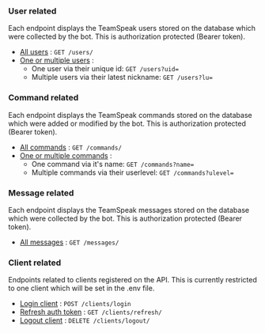 ### User related

Each endpoint displays the TeamSpeak users stored on the database which were collected by the bot.
This is authorization protected (Bearer token).

- [All users](users/get.md) : `GET /users/`
- [One or multiple users](users/get.md) :
  - One user via their unique id: `GET /users?uid=`
  - Multiple users via their latest nickname: `GET /users?lu=`

### Command related

Each endpoint displays the TeamSpeak commands stored on the database which were added or modified by the bot.
This is authorization protected (Bearer token).

- [All commands](commands/get.md) : `GET /commands/`
- [One or multiple commands](commands/get.md) :
  - One command via it's name: `GET /commands?name=`
  - Multiple commands via their userlevel: `GET /commands?ulevel=`

### Message related

Each endpoint displays the TeamSpeak messages stored on the database which were collected by the bot.
This is authorization protected (Bearer token).

- [All messages](messages/get.md) : `GET /messages/`

### Client related

Endpoints related to clients registered on the API.
This is currently restricted to one client which will be set in the .env file.

- [Login client](clients/login.md) : `POST /clients/login`
- [Refresh auth token](clients/refresh.md) : `GET /clients/refresh/`
- [Logout client](clients/logout.md) : `DELETE /clients/logout/`
